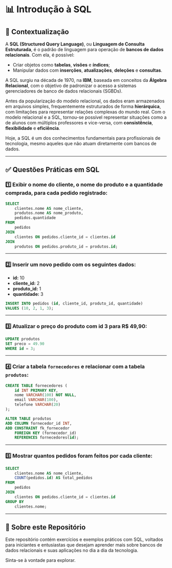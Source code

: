 # 📊 Introdução à SQL

## 🧠 Contextualização

A **SQL (Structured Query Language)**, ou **Linguagem de Consulta Estruturada**, é o padrão de linguagem para operação de **bancos de dados relacionais**. Com ela, é possível:

- Criar objetos como **tabelas**, **visões** e **índices**;
- Manipular dados com **inserções**, **atualizações**, **deleções** e **consultas**.

A SQL surgiu na década de 1970, na **IBM**, baseada em conceitos da **Álgebra Relacional**, com o objetivo de padronizar o acesso a sistemas gerenciadores de banco de dados relacionais (SGBDs).

Antes da popularização do modelo relacional, os dados eram armazenados em arquivos simples, frequentemente estruturados de forma **hierárquica**, com limitações para representar relações complexas do mundo real. Com o modelo relacional e a SQL, tornou-se possível representar situações como a de alunos com múltiplos professores e vice-versa, com **consistência**, **flexibilidade** e **eficiência**.

Hoje, a SQL é um dos conhecimentos fundamentais para profissionais de tecnologia, mesmo aqueles que não atuam diretamente com bancos de dados.

---

## ✅ Questões Práticas em SQL

### 1️⃣ Exibir o nome do cliente, o nome do produto e a quantidade comprada, para cada pedido registrado:

```sql
SELECT 
    clientes.nome AS nome_cliente,
    produtos.nome AS nome_produto,
    pedidos.quantidade
FROM 
    pedidos
JOIN 
    clientes ON pedidos.cliente_id = clientes.id
JOIN 
    produtos ON pedidos.produto_id = produtos.id;
```

---

### 2️⃣ Inserir um novo pedido com os seguintes dados:

- **id:** 10  
- **cliente_id:** 2  
- **produto_id:** 1  
- **quantidade:** 3  

```sql
INSERT INTO pedidos (id, cliente_id, produto_id, quantidade)
VALUES (10, 2, 1, 3);
```

---

### 3️⃣ Atualizar o preço do produto com id 3 para R$ 49,90:

```sql
UPDATE produtos
SET preco = 49.90
WHERE id = 3;
```

---

### 4️⃣ Criar a tabela `fornecedores` e relacionar com a tabela `produtos`:

```sql
CREATE TABLE fornecedores (
    id INT PRIMARY KEY,
    nome VARCHAR(100) NOT NULL,
    email VARCHAR(100),
    telefone VARCHAR(20)
);

ALTER TABLE produtos
ADD COLUMN fornecedor_id INT,
ADD CONSTRAINT fk_fornecedor
    FOREIGN KEY (fornecedor_id)
    REFERENCES fornecedores(id);
```

---

### 5️⃣ Mostrar quantos pedidos foram feitos por cada cliente:

```sql
SELECT 
    clientes.nome AS nome_cliente,
    COUNT(pedidos.id) AS total_pedidos
FROM 
    pedidos
JOIN 
    clientes ON pedidos.cliente_id = clientes.id
GROUP BY 
    clientes.nome;
```

---

## 💾 Sobre este Repositório

Este repositório contém exercícios e exemplos práticos com SQL, voltados para iniciantes e entusiastas que desejam aprender mais sobre bancos de dados relacionais e suas aplicações no dia a dia da tecnologia.

Sinta-se à vontade para explorar.
